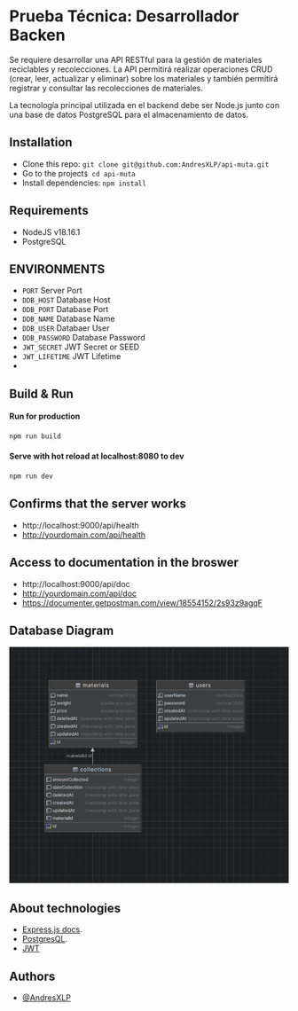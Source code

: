 # Prueba Técnica: Desarrollador Backen

Se requiere desarrollar una API RESTful para la gestión de materiales reciclables y recolecciones. La API permitirá realizar operaciones CRUD (crear, leer, actualizar y eliminar) sobre los materiales y también permitirá registrar y consultar las recolecciones de materiales.

La tecnología principal utilizada en el backend debe ser Node.js junto con una base de datos PostgreSQL para el almacenamiento de datos.

## Installation

- Clone this repo: `git clone git@github.com:AndresXLP/api-muta.git`
- Go to the project`$ cd api-muta`
- Install dependencies: `npm install`

## Requirements

- NodeJS v18.16.1
- PostgreSQL

## ENVIRONMENTS

- `PORT` Server Port
- `DDB_HOST` Database Host
- `DDB_PORT` Database Port
- `DDB_NAME` Database Name
- `DDB_USER` Databaer User
- `DDB_PASSWORD` Database Password
- `JWT_SECRET` JWT Secret or SEED
- `JWT_LIFETIME` JWT Lifetime
-

## Build & Run

#### Run for production

```bash
npm run build
```

#### Serve with hot reload at localhost:8080 to dev

```bash
npm run dev
```

## Confirms that the server works

- http://localhost:9000/api/health
- http://yourdomain.com/api/health

## Access to documentation in the broswer

- http://localhost:9000/api/doc
- http://yourdomain.com/api/doc
- https://documenter.getpostman.com/view/18554152/2s93z9agqF

## Database Diagram

![image](https://raw.githubusercontent.com/AndresXLP/api-muta/main/database-diagram.png)

## About technologies

- [Express.js docs](https://expressjs.com).
- [PostgresQL](https://www.postgresql.org/).
- [JWT](https://github.com/auth0/node-jsonwebtoken)

## Authors

- [@AndresXLP](https://www.github.com/andresxlp)
